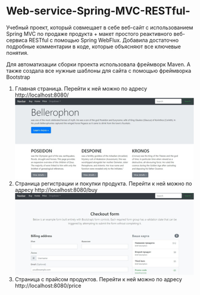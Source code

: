 # Web-service-Spring-MVC-RESTful-

Учебный проект, который совмещает в себе веб-сайт с использованием Spring MVC по продаже продукта + макет простого реактивного веб-сервиса RESTful с помощью Spring WebFlux. Добавила достаточно подробные комментарии в коде, которые объясняют все ключевые понятия.

Для автоматизации сборки проекта использовала фреймворк Maven. А также создала все нужные шаблоны для сайта с помощью фреймворка Bootstrap


1. Главная страница. Перейти к ней можно по адресу http://localhost:8080/
![](https://github.com/maleinos/Web-service-Spring-MVC-RESTful-/blob/master/Bellerophon.jpg)
2. Страница регистрации и покупки продукта. Перейти к ней можно по адресу http://localhost:8080/buy
![](https://github.com/maleinos/Web-service-Spring-MVC-RESTful-/blob/master/buy.jpg)
3. Страница с прайсом продуктов. Перейти к ней можно по адресу http://localhost:8080/price
